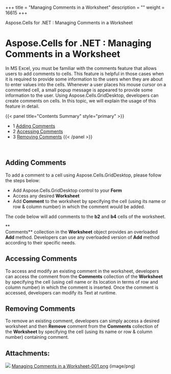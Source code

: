 +++
title = "Managing Comments in a Worksheet" 
description = "" 
weight = 16615 
+++

Aspose.Cells for .NET : Managing Comments in a Worksheet  

# Aspose.Cells for .NET : Managing Comments in a Worksheet


In MS Excel, you must be familiar with the comments feature that allows users to add comments to cells. This feature is helpful in those cases when it is required to provide some information to the users when they are about to enter values into the cells. Whenever a user places his mouse cursor on a commented cell, a small popup message is appeared to provide some information to the user. Using Aspose.Cells.GridDesktop, developers can create comments on cells. In this topic, we will explain the usage of this feature in detail.

{{< panel title="Contents Summary" style="primary" >}}
*   1 [Adding Comments](#ManagingCommentsinaWorksheet-AddingComments)
*   2 [Accessing Comments](#ManagingCommentsinaWorksheet-AccessingComments)
*   3 [Removing Comments](#ManagingCommentsinaWorksheet-RemovingComments)
{{< /panel >}}
 

 

## Adding Comments

To add a comment to a cell using Aspose.Cells.GridDesktop, please follow the steps below:

*   Add Aspose.Cells.GridDesktop control to your **Form**
*   Access any desired **Worksheet**
*   Add **Comment** to the worksheet by specifying the cell (using its name or row & column number) in which the comment would be added.

The code below will add comments to the **b2** and **b4** cells of the worksheet.

**  
Comments** collection in the **Worksheet** object provides an overloaded **Add** method. Developers can use any overloaded version of **Add** method according to their specific needs.

## Accessing Comments

To access and modify an existing comment in the worksheet, developers can access the comment from the **Comments** collection of the **Worksheet** by specifying the cell (using cell name or its location in terms of row and column number) in which the comment is inserted. Once the comment is accessed, developers can modify its Text at runtime.

## Removing Comments

To remove an existing comment, developers can simply access a desired worksheet and then **Remove** comment from the **Comments** collection of the **Worksheet** by specifying the cell (using its name or row & column number) containing comment.

## Attachments:

![](https://docs2.aspose.com/cells/net/images/icons/bullet_blue.gif) [Managing Comments in a Worksheet-001.png](https://docs2.aspose.com/cells/net/attachments/5017763/5113814.png) (image/png)  

